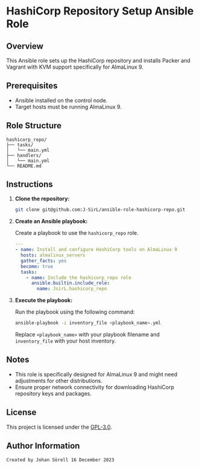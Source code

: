 # HashiCorp Repository Setup Ansible Role

## Overview

This Ansible role sets up the HashiCorp repository and installs Packer and Vagrant with KVM support specifically for AlmaLinux 9.

## Prerequisites

- Ansible installed on the control node.
- Target hosts must be running AlmaLinux 9.

## Role Structure

```
hashicorp_repo/
├── tasks/
│   └── main.yml
├── handlers/
│   └── main.yml
└── README.md
```

## Instructions

1. **Clone the repository:**

   ```bash
   git clone git@github.com:J-SirL/ansible-role-hashicorp-repo.git
   ```

2. **Create an Ansible playbook:**

   Create a playbook to use the `hashicorp_repo` role.

   ```yaml
   ---
   - name: Install and configure HashiCorp tools on AlmaLinux 9
     hosts: almalinux_servers
     gather_facts: yes
     become: true
     tasks:
       - name: Include the hashicorp_repo role
         ansible.builtin.include_role:
           name: JsirL.hashicorp_repo
   ```

3. **Execute the playbook:**

   Run the playbook using the following command:

   ```bash
   ansible-playbook -i inventory_file <playbook_name>.yml
   ```

   Replace `<playbook_name>` with your playbook filename and `inventory_file` with your host inventory.

## Notes

- This role is specifically designed for AlmaLinux 9 and might need adjustments for other distributions.
- Ensure proper network connectivity for downloading HashiCorp repository keys and packages.

## License

This project is licensed under the [GPL-3.0](LICENSE).

## Author Information
```
Created by Johan Sörell 16 December 2023

```


